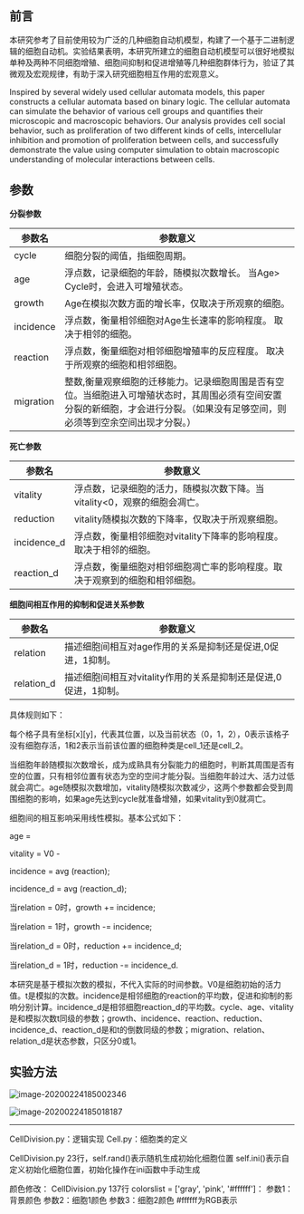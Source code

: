 ## 前言

本研究参考了目前使用较为广泛的几种细胞自动机模型，构建了一个基于二进制逻辑的细胞自动机。实验结果表明，本研究所建立的细胞自动机模型可以很好地模拟单种及两种不同细胞增殖、细胞间抑制和促进增殖等几种细胞群体行为，验证了其微观及宏观规律，有助于深入研究细胞相互作用的宏观意义。

Inspired by several widely used cellular automata models, this paper constructs a cellular automata based on binary logic. The cellular automata can simulate the behavior of various cell groups and quantifies their microscopic and macroscopic behaviors. Our analysis provides cell social behavior, such as proliferation of two different kinds of cells, intercellular inhibition and promotion of proliferation between cells, and successfully demonstrate the value using computer simulation to obtain macroscopic understanding of molecular interactions between cells.

## 参数

**分裂参数**

| 参数名    | 参数意义                                                     |
| --------- | ------------------------------------------------------------ |
| cycle     | 细胞分裂的阈值，指细胞周期。                                 |
| age       | 浮点数，记录细胞的年龄，随模拟次数增长。 当Age> Cycle时，会进入可增殖状态。 |
| growth    | Age在模拟次数方面的增长率，仅取决于所观察的细胞。            |
| incidence | 浮点数，衡量相邻细胞对Age生长速率的影响程度。  取决于相邻的细胞。 |
| reaction  | 浮点数，衡量细胞对相邻细胞增殖率的反应程度。 取决于所观察的细胞和相邻细胞。 |
| migration | 整数,衡量观察细胞的迁移能力。记录细胞周围是否有空位。当细胞进入可增殖状态时，其周围必须有空间安置分裂的新细胞，才会进行分裂。（如果没有足够空间，则必须等到空余空间出现才分裂。） |

**死亡参数**

| 参数名      | 参数意义                                                     |
| ----------- | ------------------------------------------------------------ |
| vitality    | 浮点数，记录细胞的活力，随模拟次数下降。当vitality<0，观察的细胞会凋亡。 |
| reduction   | vitality随模拟次数的下降率，仅取决于所观察细胞。             |
| incidence_d | 浮点数，衡量相邻细胞对vitality下降率的影响程度。取决于相邻的细胞。 |
| reaction_d  | 浮点数，衡量细胞对相邻细胞凋亡率的影响程度。取决于观察到的细胞和相邻细胞。 |

**细胞间相互作用的抑制和促进关系参数**

| 参数名     | 参数意义                                                     |
| ---------- | ------------------------------------------------------------ |
| relation   | 描述细胞间相互对age作用的关系是抑制还是促进,0促进，1抑制。   |
| relation_d | 描述细胞间相互对vitality作用的关系是抑制还是促进,0促进，1抑制。 |

具体规则如下：

每个格子具有坐标[x][y]，代表其位置，以及当前状态（0，1，2），0表示该格子没有细胞存活，1和2表示当前该位置的细胞种类是cell_1还是cell_2。

当细胞年龄随模拟次数增长，成为成熟具有分裂能力的细胞时，判断其周围是否有空的位置，只有相邻位置有状态为空的空间才能分裂。当细胞年龄过大、活力过低就会凋亡。age随模拟次数增加，vitality随模拟次数减少，这两个参数都会受到周围细胞的影响，如果age先达到cycle就准备增殖，如果vitality到0就凋亡。

细胞间的相互影响采用线性模拟。基本公式如下：

age =                                

vitality = V0 -  

incidence = avg (reaction);

incidence_d = avg (reaction_d);

当relation = 0时，growth += incidence;

当relation = 1时，growth -= incidence;

当relation_d = 0时，reduction += incidence_d;

当relation_d = 1时，reduction -= incidence_d.

本研究是基于模拟次数的模拟，不代入实际的时间参数。V0是细胞初始的活力值。t是模拟的次数。incidence是相邻细胞的reaction的平均数，促进和抑制的影响分别计算。incidence_d是相邻细胞reaction_d的平均数。cycle、age、vitality是和模拟次数t同级的参数；growth、incidence、reaction、reduction、incidence_d、reaction_d是和t的倒数同级的参数；migration、relation、relation_d是状态参数，只区分0或1。

## 实验方法

![image-20200224185002346](C:\Users\黄寅殊\AppData\Roaming\Typora\typora-user-images\image-20200224185002346.png)

![image-20200224185018187](C:\Users\黄寅殊\AppData\Roaming\Typora\typora-user-images\image-20200224185018187.png)



------

CellDivision.py：逻辑实现
Cell.py：细胞类的定义

CellDivision.py 23行，self.rand()表示随机生成初始化细胞位置
		self.ini()表示自定义初始化细胞位置，初始化操作在ini函数中手动生成

颜色修改：
CellDivision.py 137行
	colorslist = ['gray', 'pink', '#ffffff']：
		参数1：背景颜色
		参数2：细胞1颜色
		参数3：细胞2颜色
		#ffffff为RGB表示